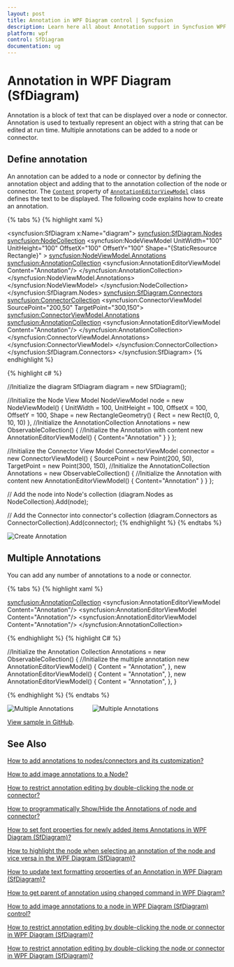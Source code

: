 ```yaml
---
layout: post
title: Annotation in WPF Diagram control | Syncfusion
description: Learn here all about Annotation support in Syncfusion WPF Diagram (SfDiagram) control, its elements and more.
platform: wpf
control: SfDiagram
documentation: ug
---
```


# Annotation in WPF Diagram (SfDiagram)

Annotation is a block of text that can be displayed over a node or connector. Annotation is used to textually represent an object with a string that can be edited at run time. Multiple annotations can be added to a node or connector.

## Define annotation

An annotation can be added to a node or connector by defining the annotation object and adding that to the annotation collection of the node or connector. The [`Content`](https://help.syncfusion.com/cr/wpf/Syncfusion.UI.Xaml.Diagram.AnnotationEditorViewModel.html#Syncfusion_UI_Xaml_Diagram_AnnotationEditorViewModel_Content) property of [`AnnotationEditorViewModel`](https://help.syncfusion.com/cr/wpf/Syncfusion.UI.Xaml.Diagram.AnnotationEditorViewModel.html) class defines the text to be displayed. The following code explains how to create an annotation.

{% tabs %}
{% highlight xaml %}
<!--Initialize the SfDiagram-->
<syncfusion:SfDiagram x:Name="diagram">
    <!--Initialize the Node-->
    <syncfusion:SfDiagram.Nodes>
        <!--Initialize the Node Collection-->
        <syncfusion:NodeCollection>
            <!--Initialize the node view model-->
            <syncfusion:NodeViewModel UnitWidth="100" UnitHeight="100" 
                                      OffsetX="100" OffsetY="100" 
                                      Shape="{StaticResource Rectangle}" >
                <!--Initialize the annotations-->
                <syncfusion:NodeViewModel.Annotations>
                    <!--Initialize the AnnotationCollection-->
                    <syncfusion:AnnotationCollection>
                        <!--Initialize the Annotation editor view model-->
                        <syncfusion:AnnotationEditorViewModel Content="Annotation"/>
                    </syncfusion:AnnotationCollection>
                </syncfusion:NodeViewModel.Annotations>
            </syncfusion:NodeViewModel>
        </syncfusion:NodeCollection>
    </syncfusion:SfDiagram.Nodes>
    <!--Initialize the Connector-->
    <syncfusion:SfDiagram.Connectors>
        <!--Initialize the Connector Collection-->
        <syncfusion:ConnectorCollection>
            <!--Initialize the Connector view model-->
            <syncfusion:ConnectorViewModel SourcePoint="200,50" TargetPoint="300,150">
                <syncfusion:ConnectorViewModel.Annotations>
                    <!--Initialize the AnnotationCollection-->
                    <syncfusion:AnnotationCollection>
                        <!--Initialize the Annotation editor view model-->
                        <syncfusion:AnnotationEditorViewModel Content="Annotation"/>
                    </syncfusion:AnnotationCollection>
                </syncfusion:ConnectorViewModel.Annotations>
            </syncfusion:ConnectorViewModel>
        </syncfusion:ConnectorCollection>
    </syncfusion:SfDiagram.Connectors>
</syncfusion:SfDiagram>
{% endhighlight %}

{% highlight c# %}

//Initialize the diagram
SfDiagram diagram = new SfDiagram();

//Initialize the Node View Model
NodeViewModel node = new NodeViewModel()
{
    UnitWidth = 100,
    UnitHeight = 100,
    OffsetX = 100,
    OffsetY = 100,
    Shape = new RectangleGeometry() { Rect = new Rect(0, 0, 10, 10) },
    //Initialize the AnnotationCollection
    Annotations = new ObservableCollection<IAnnotation>()
    {
        //Initialize the Annotation with content
        new AnnotationEditorViewModel()
        {
            Content="Annotation"
        }
    }
};

//Initialize the Connector View Model
ConnectorViewModel connector = new ConnectorViewModel()
{
    SourcePoint = new Point(200, 50),
    TargetPoint = new Point(300, 150),
    //Initialize the AnnotationCollection
    Annotations = new ObservableCollection<IAnnotation>()
    {
        //Initialize the Annotation with content
        new AnnotationEditorViewModel()
        {
            Content="Annotation"
        }
    }
};

// Add the node into Node's collection
(diagram.Nodes as NodeCollection).Add(node);

// Add the Connector into connector's collection
(diagram.Connectors as ConnectorCollection).Add(connector);
{% endhighlight %}
{%  endtabs %}

![Create Annotation](Annotation_images/wpf-diagram-annotation.jpg)

## Multiple Annotations

You can add any number of annotations to a node or connector.

{% tabs %}
{% highlight xaml %}

<!--Initialize the Annotation Collection-->
<syncfusion:AnnotationCollection>
    <!--Initialize the multiple annotation-->
    <syncfusion:AnnotationEditorViewModel Content="Annotation"/>
    <syncfusion:AnnotationEditorViewModel Content="Annotation"/>
    <syncfusion:AnnotationEditorViewModel Content="Annotation"/>
</syncfusion:AnnotationCollection>
                                
{% endhighlight %}
{% highlight C# %}

//Initialize the Annotation Collection
Annotations = new ObservableCollection<IAnnotation>()
{
    //Initialize the multiple annotation
    new AnnotationEditorViewModel()
    {
        Content = "Annotation",
    },
    new AnnotationEditorViewModel()
    {
        Content = "Annotation",
    },
    new AnnotationEditorViewModel()
    {
        Content = "Annotation",
    },
}

{% endhighlight %}
{% endtabs %}

![Multiple Annotations](Annotation_images/wpf-diagram-multiple-annotations.PNG) &ensp;&ensp;&ensp;&ensp;&ensp; ![Multiple Annotations](Annotation_images/wpf-diagram-multiple-annotation-connector.png)

[View sample in GitHub](https://github.com/SyncfusionExamples/WPF-Diagram-Examples/tree/master/Samples/Annotations/MultipleAnnotation).

##  See Also

[How to add annotations to nodes/connectors and its customization?](https://github.com/SyncfusionExamples/WPF-Diagram-Examples/tree/master/Samples/Annotations)

[How to add image annotations to a Node?](https://support.syncfusion.com/kb/article/6078/how-to-add-image-annotations-to-a-node-in-wpf-diagram-sfdiagram-control)

[How to restrict annotation editing by double-clicking the node or connector?](https://support.syncfusion.com/kb/article/8539/how-to-restrict-annotation-editing-by-double-clicking-the-node-or-connector-in-wpf-diagram)

[How to programmatically Show/Hide the Annotations of node and connector?](https://support.syncfusion.com/kb/article/6281/how-to-programmatically-showhide-annotations-in-wpf-diagram-)

[How to set font properties for newly added items Annotations in WPF Diagram (SfDiagram)?](https://support.syncfusion.com/kb/article/18670/how-to-set-font-properties-for-newly-added-items-annotations-in-wpf-diagram-sfdiagram)

[How to highlight the node when selecting an annotation of the node and vice versa in the WPF Diagram (SfDiagram)?](https://support.syncfusion.com/kb/article/18245/how-to-highlight-the-node-when-selecting-an-annotation-of-the-node-and-vice-versa-in-the-wpf-diagram-sfdiagram)

[How to update text formatting properties of an Annotation in WPF Diagram (SfDiagram)?](https://support.syncfusion.com/kb/article/18407/how-to-update-text-formatting-properties-of-an-annotation-in-wpf-diagram-sfdiagram)

[How to get parent of annotation using changed command in WPF Diagram?](https://support.syncfusion.com/kb/article/16202/how-to-get-parent-of-annotation-using-changed-command-in-wpf-diagram)

[How to add image annotations to a node in WPF Diagram (SfDiagram) control?](https://support.syncfusion.com/kb/article/6078/how-to-add-image-annotations-to-a-node-in-wpf-diagram-sfdiagram-control)

[How to restrict annotation editing by double-clicking the node or connector in WPF Diagram (SfDiagram)? ](https://support.syncfusion.com/kb/article/8539/how-to-restrict-annotation-editing-by-double-clicking-the-node-or-connector-in-wpf-diagram)

[How to restrict annotation editing by double-clicking the node or connector in WPF Diagram (SfDiagram)?](https://support.syncfusion.com/kb/article/8539/how-to-restrict-annotation-editing-by-double-clicking-the-node-or-connector-in-wpf-diagram)
